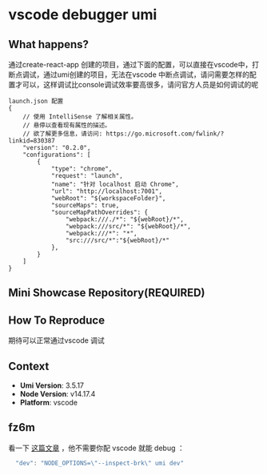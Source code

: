 # vscode debugger umi

<!--
感谢您向我们反馈问题，为了高效的解决问题，我们期望你能提供以下信息：
-->

## What happens?

通过create-react-app 创建的项目，通过下面的配置，可以直接在vscode中，打断点调试，通过umi创建的项目，无法在vscode 中断点调试，请问需要怎样的配置才可以，这样调试比console调试效率要高很多，请问官方人员是如何调试的呢

```
launch.json 配置
{
    // 使用 IntelliSense 了解相关属性。
    // 悬停以查看现有属性的描述。
    // 欲了解更多信息，请访问: https://go.microsoft.com/fwlink/?linkid=830387
    "version": "0.2.0",
    "configurations": [
        {
            "type": "chrome",
            "request": "launch",
            "name": "针对 localhost 启动 Chrome",
            "url": "http://localhost:7001",
            "webRoot": "${workspaceFolder}",
            "sourceMaps": true,
            "sourceMapPathOverrides": {
                "webpack:///./*": "${webRoot}/*",
                "webpack:///src/*": "${webRoot}/*",
                "webpack:///*": "*",
                "src:///src/*":"${webRoot}/*"
            },
        }
    ]
}

```

<!-- A clear and concise description of what the bug is. -->
<!-- 清晰的描述下遇到的问题。-->

## Mini Showcase Repository(REQUIRED)

## How To Reproduce

期待可以正常通过vscode 调试

<!-- 请提供复现链接/步骤，错误日志以及相关配置 -->

## Context

- **Umi Version**: 3.5.17
- **Node Version**: v14.17.4
- **Platform**: vscode

## fz6m

看一下 [这篇文章](https://www.builder.io/blog/debug-nodejs) ，他不需要你配 vscode 就能 debug ：

```ts
  "dev": "NODE_OPTIONS=\"--inspect-brk\" umi dev"
```
